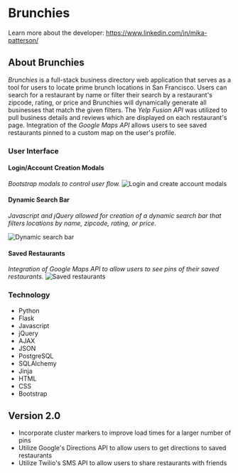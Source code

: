 # Brunchies

Learn more about the developer: https://www.linkedin.com/in/mika-patterson/

## About Brunchies
*Brunchies* is a full-stack business directory web application that serves as a tool for users to locate prime brunch locations in San Francisco.  Users can search for a restaurant by name or filter their search by a restaurant's zipcode, rating, or price and Brunchies will dynamically generate all businesses that match the given filters. The *Yelp Fusion API* was utilized to pull business details and reviews which are displayed on each restaurant's page. Integration of the *Google Maps API* allows users to see saved restaurants pinned to a custom map on the user's profile.

### User Interface
#### Login/Account Creation Modals
*Bootstrap modals to control user flow.*
![Login and create account modals](https://github.com/mknp21/brunchies/blob/1658c5ffd98817fb473f0d7827169ba6e86237b4/static/img/ezgif.com-gif-maker.gif "Modals")

#### Dynamic Search Bar
*Javascript and jQuery allowed for creation of a dynamic search bar that filters locations by name, zipcode, rating, or price.*

![Dynamic search bar](https://github.com/mknp21/brunchies/blob/main/static/img/SearchBar.gif "Search Bar") 

#### Saved Restaurants
*Integration of Google Maps API to allow users to see pins of their saved restaurants.*
![Saved restaurants](https://github.com/mknp21/brunchies/blob/main/static/img/SavetoMap.gif "Saved Restaurants") 

### Technology
* Python
* Flask
* Javascript
* jQuery
* AJAX
* JSON
* PostgreSQL
* SQLAlchemy
* Jinja
* HTML
* CSS
* Bootstrap


## Version 2.0
* Incorporate cluster markers to improve load times for a larger number of pins
* Utilize Google's Directions API to allow users to get directions to saved restaurants
* Utilize Twilio's SMS API to allow users to share restaurants with friends